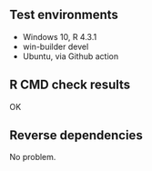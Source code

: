 ## Test environments

* Windows 10, R 4.3.1
* win-builder devel
* Ubuntu, via Github action


## R CMD check results

OK


## Reverse dependencies

No problem.
